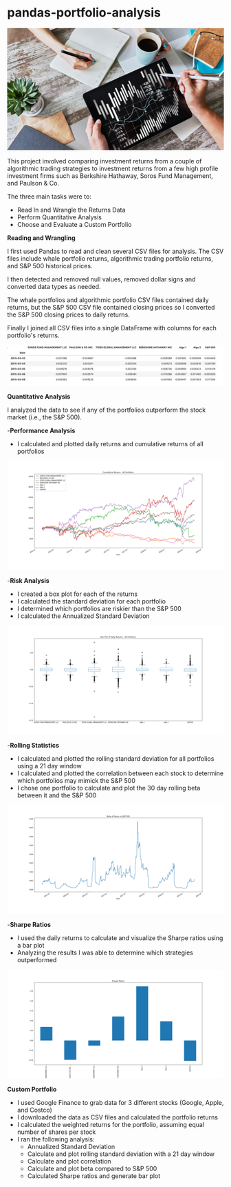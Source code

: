 # pandas-portfolio-analysis



![Returns](Images/portfolio-analysis.png)



This project involved comparing investment returns from a couple of algorithmic trading strategies to investment returns from a few high profile investment firms such as Berkshire Hathaway, Soros Fund Management, and Paulson & Co.  

The three main tasks were to:

- Read In and Wrangle the Returns Data
- Perform Quantitative Analysis
- Choose and Evaluate a Custom Portfolio

**Reading and Wrangling**

I first used Pandas to read and clean several CSV files for analysis.  The CSV files include whale portfolio returns, algorithmic trading portfolio returns, and S&P 500 historical prices.  

I then detected and removed null values, removed dollar signs and converted data types as needed.  

The whale portfolios and algorithmic portfolio CSV files contained daily returns, but the S&P 500 CSV file contained closing prices so I converted the S&P 500 closing prices to daily returns.  

Finally I joined all CSV files into a single DataFrame with columns for each portfolio's returns.



![DF](Images/returns-dataframe.png)

**Quantitative Analysis**

I analyzed the data to see if any of the portfolios outperform the stock market (i.e., the S&P 500).

-**Performance Analysis**

- I calculated and plotted daily returns and cumulative returns of all portfolios

![Cumulative Returns](Images/OverlayCumulativeReturns.png)

-**Risk Analysis**

- I created a box plot for each of the returns
- I calculated the standard deviation for each portfolio
- I determined which portfolios are riskier than the S&P 500
- I calculated the Annualized Standard Deviation

![Box Plot](Images/BoxPlotDailyReturns.png)

-**Rolling Statistics**

- I calculated and plotted the rolling standard deviation for all portfolios using a 21 day window
- I calculated and plotted the correlation between each stock to determine which portfolios may mimick the S&P 500
- I chose one portfolio to calculate and plot the 30 day rolling beta between it and the S&P 500

![Soros Beta](Images/BetaSoros.png)

-**Sharpe Ratios**

- I used the daily returns to calculate and visualize the Sharpe ratios using a bar plot
- Analyzing the results I was able to determine which strategies outperformed

![Sharpe Ratios](Images/SharpeRatios.png)



**Custom Portfolio**

- I used Google Finance to grab data for 3 different stocks (Google, Apple, and Costco)
- I downloaded the data as CSV files and calculated the portfolio returns
- I calculated the weighted returns for the portfolio, assuming equal number of shares per stock
- I ran the following analysis:
  - Annualized Standard Deviation
  - Calculate and plot rolling standard deviation with a 21 day window
  - Calculate and plot correlation
  - Calculate and plot beta compared to S&P 500
  - Calculated Sharpe ratios and generate bar plot